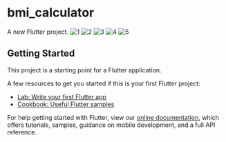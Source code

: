 # bmi_calculator

A new Flutter project.
![1](https://user-images.githubusercontent.com/65428639/131222725-97c6c08a-fa57-4c58-b787-a98b561e329a.PNG)
![2](https://user-images.githubusercontent.com/65428639/131222736-4dca810a-6cb1-48e0-979a-2cd3584d979b.PNG)
![3](https://user-images.githubusercontent.com/65428639/131222737-1f76a963-50a5-459a-a88c-38ea3bca1674.PNG)
![4](https://user-images.githubusercontent.com/65428639/131222738-16938716-182f-4c63-94a5-f9b3c17fed65.PNG)
![5](https://user-images.githubusercontent.com/65428639/131222743-58d7fcdd-c2db-4332-8a69-a9684877072a.PNG)

## Getting Started

This project is a starting point for a Flutter application.

A few resources to get you started if this is your first Flutter project:

- [Lab: Write your first Flutter app](https://flutter.dev/docs/get-started/codelab)
- [Cookbook: Useful Flutter samples](https://flutter.dev/docs/cookbook)

For help getting started with Flutter, view our
[online documentation](https://flutter.dev/docs), which offers tutorials,
samples, guidance on mobile development, and a full API reference.

